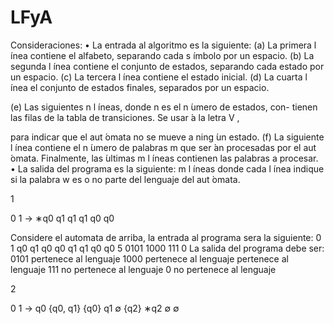 # LFyA
Consideraciones:
• La entrada al algoritmo es la siguiente:
(a) La primera l ́ınea contiene el alfabeto, separando cada s ́ımbolo
por un espacio.
(b) La segunda l ́ınea contiene el conjunto de estados, separando
cada estado por un espacio.
(c) La tercera l ́ınea contiene el estado inicial.
(d) La cuarta l ́ınea el conjunto de estados finales, separados por
un espacio.

(e) Las siguientes n l ́ıneas, donde n es el n ́umero de estados, con-
tienen las filas de la tabla de transiciones. Se usar ́a la letra V ,

para indicar que el aut ́omata no se mueve a ning ́un estado.
(f) La siguiente l ́ınea contiene el n ́umero de palabras m que ser ́an
procesadas por el aut ́omata. Finalmente, las  ́ultimas m l ́ıneas
contienen las palabras a procesar.
• La salida del programa es la siguiente: m l ́ıneas donde cada l ́ınea
indique si la palabra w es o no parte del lenguaje del aut ́omata.

1

0 1
→ ∗q0 q1 q1
q1 q0 q0

Considere el automata de arriba, la entrada al programa sera la siguiente:
0 1
q0 q1
q0
q0
q1 q1
q0 q0
5
0101
1000
111
0
La salida del programa debe ser:
0101 pertenece al lenguaje
1000 pertenece al lenguaje
pertenece al lenguaje
111 no pertenece al lenguaje
0 no pertenece al lenguaje

2

0 1
→ q0 {q0, q1} {q0}
q1 ∅ {q2}
∗q2 ∅ ∅
